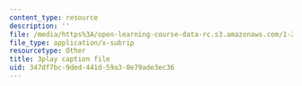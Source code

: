 ```yaml
---
content_type: resource
description: ''
file: /media/https%3A/open-learning-course-data-rc.s3.amazonaws.com/1-258j-public-transportation-systems-spring-2017/347df7bc9ded441d59a30e79ade3ec36_CJehtdXHR7Q.srt
file_type: application/x-subrip
resourcetype: Other
title: 3play caption file
uid: 347df7bc-9ded-441d-59a3-0e79ade3ec36
---
```


